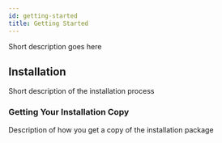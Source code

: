 ```yaml
---
id: getting-started
title: Getting Started
---
```


Short description goes here

## Installation

Short description of the installation process

### Getting Your Installation Copy

Description of how you get a copy of the installation package
